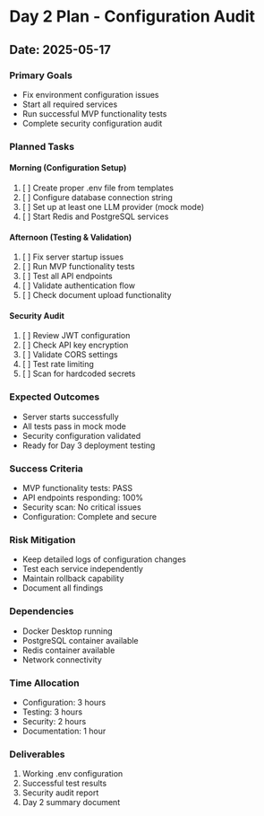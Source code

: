 # Day 2 Plan - Configuration Audit

## Date: 2025-05-17

### Primary Goals
- Fix environment configuration issues
- Start all required services
- Run successful MVP functionality tests
- Complete security configuration audit

### Planned Tasks

#### Morning (Configuration Setup)
1. [ ] Create proper .env file from templates
2. [ ] Configure database connection string
3. [ ] Set up at least one LLM provider (mock mode)
4. [ ] Start Redis and PostgreSQL services

#### Afternoon (Testing & Validation)
1. [ ] Fix server startup issues
2. [ ] Run MVP functionality tests
3. [ ] Test all API endpoints
4. [ ] Validate authentication flow
5. [ ] Check document upload functionality

#### Security Audit
1. [ ] Review JWT configuration
2. [ ] Check API key encryption
3. [ ] Validate CORS settings
4. [ ] Test rate limiting
5. [ ] Scan for hardcoded secrets

### Expected Outcomes
- Server starts successfully
- All tests pass in mock mode
- Security configuration validated
- Ready for Day 3 deployment testing

### Success Criteria
- MVP functionality tests: PASS
- API endpoints responding: 100%
- Security scan: No critical issues
- Configuration: Complete and secure

### Risk Mitigation
- Keep detailed logs of configuration changes
- Test each service independently
- Maintain rollback capability
- Document all findings

### Dependencies
- Docker Desktop running
- PostgreSQL container available
- Redis container available
- Network connectivity

### Time Allocation
- Configuration: 3 hours
- Testing: 3 hours
- Security: 2 hours
- Documentation: 1 hour

### Deliverables
1. Working .env configuration
2. Successful test results
3. Security audit report
4. Day 2 summary document